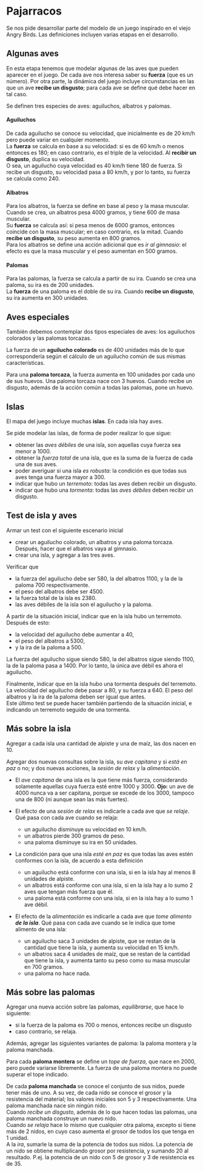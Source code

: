 # Pajarracos

Se nos pide desarrollar parte del modelo de un juego inspirado en el viejo Angry Birds. Las definiciones incluyen varias etapas en el desarrollo.

## Algunas aves

En esta etapa tenemos que modelar algunas de las aves que pueden aparecer en el juego. De cada ave nos interesa saber su **fuerza** (que es un número). Por otra parte, la dinámica del juego incluye circunstancias en las que un ave **recibe un disgusto**; para cada ave se define qué debe hacer en tal caso.

Se definen tres especies de aves: aguiluchos, albatros y palomas.

#### Aguiluchos
De cada aguilucho se conoce su velocidad, que inicialmente es de 20 km/h pero puede variar en cualquier momento.  
La **fuerza** se calcula en base a su velocidad: si es de 60 km/h o menos entonces es 180; en caso contrario, es el triple de la velocidad.
Al **recibir un disgusto**, duplica su velocidad.    
O sea, un aguilucho cuya velocidad es 40 km/h tiene 180 de fuerza. Si recibe un disgusto, su velocidad pasa a 80 km/h, y por lo tanto, su fuerza se calcula como 240.

#### Albatros
Para los albatros, la fuerza se define en base al peso y la masa muscular. Cuando se crea, un albatros pesa 4000 gramos, y tiene 600 de masa muscular.  
Su **fuerza** se calcula así: si pesa menos de 6000 gramos, entonces coincide con la masa muscular; en caso contrario, es la mitad.
Cuando **recibe un disgusto**, su peso aumenta en 800 gramos.  
Para los albatros se define una acción adicional que es _ir al gimnasio_: el efecto es que la masa muscular y el peso aumentan en 500 gramos.

#### Palomas
Para las palomas, la fuerza se calcula a partir de su ira. Cuando se crea una paloma, su ira es de 200 unidades.  
La **fuerza** de una paloma es el doble de su ira.
Cuando **recibe un disgusto**, su ira aumenta en 300 unidades.

## Aves especiales

También debemos contemplar dos tipos especiales de aves: los aguiluchos colorados y las palomas torcazas.

La fuerza de un **aguilucho colorado** es de 400 unidades más de lo que correspondería según el cálculo de un aguilucho común de sus mismas características.

Para una **paloma torcaza**, la fuerza aumenta en 100 unidades por cada uno de sus huevos. Una paloma torcaza nace con 3 huevos. Cuando recibe un disgusto, además de la acción común a todas las palomas, pone un huevo.


## Islas

El mapa del juego incluye muchas **islas**. En cada isla hay aves.

Se pide modelar las islas, de forma de poder realizar lo que sigue:

- obtener las _aves débiles_ de una isla, son aquellas cuya fuerza sea menor a 1000.
- obtener la _fuerza total_ de una isla, que es la suma de la fuerza de cada una de sus aves.
- poder averiguar si una isla _es robusta_: la condición es que todas sus aves tenga una fuerza mayor a 300.
- indicar que hubo un _terremoto_: todas las aves deben recibir un disgusto.
- indicar que hubo una _tormenta_: todas las _aves débiles_ deben recibir un disgusto.


## Test de isla y aves

Armar un test con el siguiente escenario inicial
- crear un aguilucho colorado, un albatros y una paloma torcaza. Después, hacer que el albatros vaya al gimnasio.
- crear una isla, y agregar a las tres aves.

Verificar que
- la fuerza del aguilucho debe ser 580, la del albatros 1100, y la de la paloma 700 respectivamente.
- el peso del albatros debe ser 4500.
- la fuerza total de la isla es 2380.
- las aves débiles de la isla son el aguilucho y la paloma.

A partir de la situación inicial, indicar que en la isla hubo un terremoto. Después de esto:
* la velocidad del aguilucho debe aumentar a 40,
* el peso del albatros a 5300,
* y la ira de la paloma a 500.

La fuerza del aguilucho sigue siendo 580, la del albatros sigue siendo 1100, la de la paloma pasa a 1400. Por lo tanto, la única ave débil es ahora el aguilucho.

Finalmente, indicar que en la isla hubo una tormenta después del terremoto. La velocidad del aguilucho debe pasar a 80, y su fuerza a 640. El peso del albatros y la ira de la paloma deben ser igual que antes.  
Este último test se puede hacer también partiendo de la situación inicial, e indicando un terremoto seguido de una tormenta.


## Más sobre la isla

Agregar a cada isla una cantidad de alpiste y una de maíz, las dos nacen en 10.

Agregar dos nuevas consultas sobre la isla, su _ave capitana_ y si _está en paz_ o no; y dos nuevas acciones, la _sesión de relax_ y la _alimentación_.

- El _ave capitana_ de una isla es la que tiene más fuerza, considerando solamente aquellas cuya fuerza esté entre 1000 y 3000. **Ojo:** un ave de 4000 nunca va a ser capitana, porque se excede de los 3000, tampoco una de 800 (ni aunque sean las más fuertes).

- El efecto de una _sesión de relax_ es indicarle a cada ave que _se relaje_. Qué pasa con cada ave cuando se relaja:
	- un aguilucho disminuye su velocidad en 10 km/h.
	- un albatros pierde 300 gramos de peso.
	- una paloma disminuye su ira en 50 unidades.

- La condición para que una isla _esté en paz_ es que todas las aves estén conformes con la isla, de acuerdo a esta definición
	- un aguilucho está conforme con una isla, si en la isla hay al menos 8 unidades de alpiste.
	- un albatros está conforme con una isla, si en la isla hay a lo sumo 2 aves que tengan más fuerza que él.
	- una paloma está conforme con una isla, si en la isla hay a lo sumo 1 ave débil.

- El efecto de la _alimentación_ es indicarle a cada ave que _tome alimento **de la isla**_. Qué pasa con cada ave cuando se le indica que tome alimento de una isla:
	- un aguilucho saca 3 unidades de alpiste, que se restan de la cantidad que tiene la isla, y aumenta su velocidad en 15 km/h.
	- un albatros saca 4 unidades de maíz, que se restan de la cantidad que tiene la isla, y aumenta tanto su peso como su masa muscular en 700 gramos.
	- una paloma no hace nada.



## Más sobre las palomas

Agregar una nueva acción sobre las palomas, _equilibrarse_, que hace lo siguiente:
- si la fuerza de la paloma es 700 o menos, entonces recibe un disgusto
- caso contrario, se relaja.

Además, agregar las siguientes variantes de paloma: la paloma montera y la paloma manchada.

Para cada **paloma montera** se define un _tope de fuerza_, que nace en 2000, pero puede variarse libremente. La fuerza de una paloma montera no puede superar el tope indicado.

De cada **paloma manchada** se conoce el conjunto de sus nidos, puede tener más de uno. A su vez, de cada nido se conoce el grosor y la resistencia del material; los valores iniciales son 5 y 3 respectivamente. Una paloma manchada nace sin ningún nido.  
Cuando _recibe un disgusto_, además de lo que hacen todas las palomas, una paloma manchada construye un nuevo nido.  
Cuando _se relaja_ hace lo mismo que cualquier otra paloma, excepto si tiene más de 2 nidos, en cuyo caso aumenta el grosor de todos los que tenga en 1 unidad.  
A la _ira_, sumarle la suma de la potencia de todos sus nidos. La potencia de un nido se obtiene multiplicando grosor por resistencia, y sumando 20 al resultado. P.ej. la potencia de un nido con 5 de grosor y 3 de resistencia es de 35.


